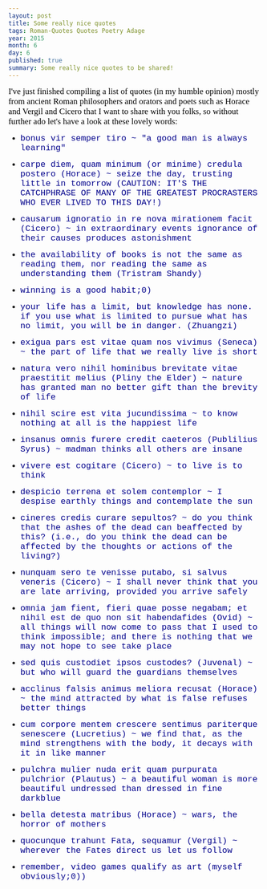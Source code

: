 ```yaml
---
layout: post
title: Some really nice quotes
tags: Roman-Quotes Quotes Poetry Adage
year: 2015
month: 6
day: 6
published: true
summary: Some really nice quotes to be shared!
---
```

<span style="color:black; font-family:Consolas; font-size:1.2em;">
I've just finished compiling a list of quotes (in my humble opinion) mostly from ancient Roman philosophers and orators and poets such as Horace and Vergil and Cicero that I want to share with you folks, so without further ado let's have a look at these lovely words: </span>

+ 	<span style="color:darkblue; font-family:Courier; font-size:1.2em;">bonus vir semper tiro ~ "a good man is always learning" </span>

+ 	<span style="color:darkblue; font-family:Courier; font-size:1.2em;">carpe diem, quam minimum (or minime) credula postero (Horace) ~ seize the day, trusting little in tomorrow (CAUTION: IT'S THE CATCHPHRASE OF MANY OF THE GREATEST PROCRASTERS WHO EVER LIVED TO THIS DAY!) </span>

+ 	<span style="color:darkblue; font-family:Courier; font-size:1.2em;">causarum ignoratio in re nova mirationem facit (Cicero) ~ in extraordinary events ignorance of their causes produces astonishment </span>

+ 	<span style="color:darkblue; font-family:Courier; font-size:1.2em;">the availability of books is not the same as reading them, nor reading the same as understanding them (Tristram Shandy) </span>

+ 	<span style="color:darkblue; font-family:Courier; font-size:1.2em;">winning is a good habit;0) </span>

+ 	<span style="color:darkblue; font-family:Courier; font-size:1.2em;">your life has a limit, but knowledge has none. if you use what is limited to pursue what has no limit, you will be in danger. (Zhuangzi) </span>

+ 	<span style="color:darkblue; font-family:Courier; font-size:1.2em;">exigua pars est vitae quam nos vivimus (Seneca) ~ the part of life that we really live is short </span>

+ 	<span style="color:darkblue; font-family:Courier; font-size:1.2em;">natura vero nihil hominibus brevitate vitae praestitit melius (Pliny the Elder) ~ nature has granted man no better gift than the brevity of life </span>

+ 	<span style="color:darkblue; font-family:Courier; font-size:1.2em;">nihil scire est vita jucundissima ~ to know nothing at all is the happiest life </span>

+ 	<span style="color:darkblue; font-family:Courier; font-size:1.2em;">insanus omnis furere credit caeteros (Publilius Syrus) ~ madman thinks all others are insane </span>

+ 	<span style="color:darkblue; font-family:Courier; font-size:1.2em;">vivere est cogitare (Cicero) ~ to live is to think </span>

+ 	<span style="color:darkblue; font-family:Courier; font-size:1.2em;">despicio terrena et solem contemplor ~ I despise earthly things and contemplate the sun </span>

+ 	<span style="color:darkblue; font-family:Courier; font-size:1.2em;">cineres credis curare sepultos? ~ do you think that the ashes of the dead can beaffected by this? (i.e., do you think the dead can be affected by the thoughts or actions of the living?) </span>

+ 	<span style="color:darkblue; font-family:Courier; font-size:1.2em;">nunquam sero te venisse putabo, si salvus veneris (Cicero) ~ I shall never think that you are late arriving, provided you arrive safely </span>

+ 	<span style="color:darkblue; font-family:Courier; font-size:1.2em;">omnia jam fient, fieri quae posse negabam; et nihil est de quo non sit habendafides (Ovid) ~ all things will now come to pass that I used to think impossible; and there is nothing that we may not hope to see take place </span>

+ 	<span style="color:darkblue; font-family:Courier; font-size:1.2em;">sed quis custodiet ipsos custodes? (Juvenal) ~ but who will guard the guardians themselves </span>

+ 	<span style="color:darkblue; font-family:Courier; font-size:1.2em;">acclinus falsis animus meliora recusat (Horace) ~ the mind attracted by what is false refuses better things </span>

+ 	<span style="color:darkblue; font-family:Courier; font-size:1.2em;">cum corpore mentem crescere sentimus pariterque senescere (Lucretius) ~ we find that, as the mind strengthens with the body, it decays with it in like manner </span>

+ 	<span style="color:darkblue; font-family:Courier; font-size:1.2em;">pulchra mulier nuda erit quam purpurata pulchrior (Plautus) ~ a beautiful woman is more beautiful undressed than dressed in fine darkblue </span>

+ 	<span style="color:darkblue; font-family:Courier; font-size:1.2em;">bella detesta matribus (Horace) ~ wars, the horror of mothers </span>

+ 	<span style="color:darkblue; font-family:Courier; font-size:1.2em;">quocunque trahunt Fata, sequamur (Vergil) ~ wherever the Fates direct us let us follow </span>

+	<span style="color:darkblue; font-family:Courier; font-size:1.2em;">remember, video games qualify as art (myself obviously;0)) </span>